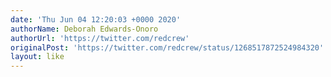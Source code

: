```yaml
---
date: 'Thu Jun 04 12:20:03 +0000 2020'
authorName: Deborah Edwards-Onoro
authorUrl: 'https://twitter.com/redcrew'
originalPost: 'https://twitter.com/redcrew/status/1268517872524984320'
layout: like
---
```


